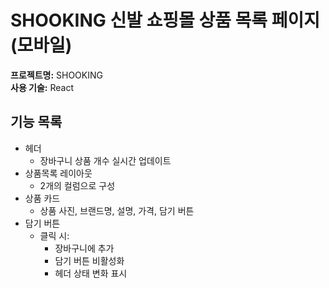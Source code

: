 # SHOOKING 신발 쇼핑몰 상품 목록 페이지 (모바일)

**프로젝트명:** SHOOKING  
**사용 기술:** React

## 기능 목록

- 헤더
  - 장바구니 상품 개수 실시간 업데이트
- 상품목록 레이아웃
  - 2개의 컬럼으로 구성
- 상품 카드
  - 상품 사진, 브랜드명, 설명, 가격, 담기 버튼
- 담기 버튼
  - 클릭 시:
    - 장바구니에 추가
    - 담기 버튼 비활성화
    - 헤더 상태 변화 표시

